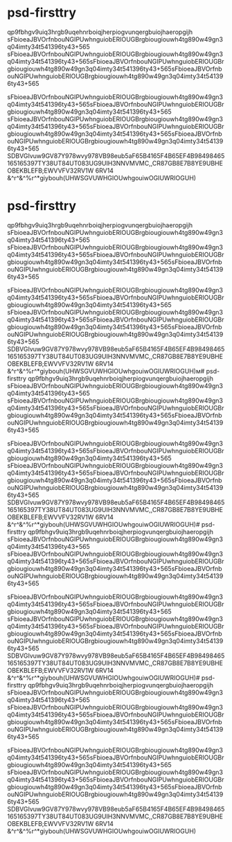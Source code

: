 # psd-firsttry
qp9fbhgv9uiq3hrgb9uqehnrboiqjherpiogvunqergbuiojhaeropgijh
sFbioeaJBVOrfnbouNGIPUwhnguiobERIOUGBrgbiougiouwh4tg890w49gn3q04imty34t541396ty43+565 sFbioeaJBVOrfnbouNGIPUwhnguiobERIOUGBrgbiougiouwh4tg890w49gn3q04imty34t541396ty43+565sFbioeaJBVOrfnbouNGIPUwhnguiobERIOUGBrgbiougiouwh4tg890w49gn3q04imty34t541396ty43+565sFbioeaJBVOrfnbouNGIPUwhnguiobERIOUGBrgbiougiouwh4tg890w49gn3q04imty34t541396ty43+565


sFbioeaJBVOrfnbouNGIPUwhnguiobERIOUGBrgbiougiouwh4tg890w49gn3q04imty34t541396ty43+565sFbioeaJBVOrfnbouNGIPUwhnguiobERIOUGBrgbiougiouwh4tg890w49gn3q04imty34t541396ty43+565
sFbioeaJBVOrfnbouNGIPUwhnguiobERIOUGBrgbiougiouwh4tg890w49gn3q04imty34t541396ty43+565sFbioeaJBVOrfnbouNGIPUwhnguiobERIOUGBrgbiougiouwh4tg890w49gn3q04imty34t541396ty43+565sFbioeaJBVOrfnbouNGIPUwhnguiobERIOUGBrgbiougiouwh4tg890w49gn3q04imty34t541396ty43+565
SDBVGIvuw9GV87Y978wvy978VB98eub5aF65B4165F4B65EF4B98498465165165397TY38UT84UT083UG9UIH3NNVMVMC,,CR87GB8E7B8YE9UBHEOBEKBLEFB;EWVVFV32RV1W  6RV14
&^r^&^%r^*giybouh(UHWSGVUWHGIOUwhgouiwOGIUWRIOGUH)
# psd-firsttry
qp9fbhgv9uiq3hrgb9uqehnrboiqjherpiogvunqergbuiojhaeropgijh
sFbioeaJBVOrfnbouNGIPUwhnguiobERIOUGBrgbiougiouwh4tg890w49gn3q04imty34t541396ty43+565 sFbioeaJBVOrfnbouNGIPUwhnguiobERIOUGBrgbiougiouwh4tg890w49gn3q04imty34t541396ty43+565sFbioeaJBVOrfnbouNGIPUwhnguiobERIOUGBrgbiougiouwh4tg890w49gn3q04imty34t541396ty43+565sFbioeaJBVOrfnbouNGIPUwhnguiobERIOUGBrgbiougiouwh4tg890w49gn3q04imty34t541396ty43+565


sFbioeaJBVOrfnbouNGIPUwhnguiobERIOUGBrgbiougiouwh4tg890w49gn3q04imty34t541396ty43+565sFbioeaJBVOrfnbouNGIPUwhnguiobERIOUGBrgbiougiouwh4tg890w49gn3q04imty34t541396ty43+565
sFbioeaJBVOrfnbouNGIPUwhnguiobERIOUGBrgbiougiouwh4tg890w49gn3q04imty34t541396ty43+565sFbioeaJBVOrfnbouNGIPUwhnguiobERIOUGBrgbiougiouwh4tg890w49gn3q04imty34t541396ty43+565sFbioeaJBVOrfnbouNGIPUwhnguiobERIOUGBrgbiougiouwh4tg890w49gn3q04imty34t541396ty43+565
SDBVGIvuw9GV87Y978wvy978VB98eub5aF65B4165F4B65EF4B98498465165165397TY38UT84UT083UG9UIH3NNVMVMC,,CR87GB8E7B8YE9UBHEOBEKBLEFB;EWVVFV32RV1W  6RV14
&^r^&^%r^*giybouh(UHWSGVUWHGIOUwhgouiwOGIUWRIOGUH)м# psd-firsttry
qp9fbhgv9uiq3hrgb9uqehnrboiqjherpiogvunqergbuiojhaeropgijh
sFbioeaJBVOrfnbouNGIPUwhnguiobERIOUGBrgbiougiouwh4tg890w49gn3q04imty34t541396ty43+565 sFbioeaJBVOrfnbouNGIPUwhnguiobERIOUGBrgbiougiouwh4tg890w49gn3q04imty34t541396ty43+565sFbioeaJBVOrfnbouNGIPUwhnguiobERIOUGBrgbiougiouwh4tg890w49gn3q04imty34t541396ty43+565sFbioeaJBVOrfnbouNGIPUwhnguiobERIOUGBrgbiougiouwh4tg890w49gn3q04imty34t541396ty43+565


sFbioeaJBVOrfnbouNGIPUwhnguiobERIOUGBrgbiougiouwh4tg890w49gn3q04imty34t541396ty43+565sFbioeaJBVOrfnbouNGIPUwhnguiobERIOUGBrgbiougiouwh4tg890w49gn3q04imty34t541396ty43+565
sFbioeaJBVOrfnbouNGIPUwhnguiobERIOUGBrgbiougiouwh4tg890w49gn3q04imty34t541396ty43+565sFbioeaJBVOrfnbouNGIPUwhnguiobERIOUGBrgbiougiouwh4tg890w49gn3q04imty34t541396ty43+565sFbioeaJBVOrfnbouNGIPUwhnguiobERIOUGBrgbiougiouwh4tg890w49gn3q04imty34t541396ty43+565
SDBVGIvuw9GV87Y978wvy978VB98eub5aF65B4165F4B65EF4B98498465165165397TY38UT84UT083UG9UIH3NNVMVMC,,CR87GB8E7B8YE9UBHEOBEKBLEFB;EWVVFV32RV1W  6RV14
&^r^&^%r^*giybouh(UHWSGVUWHGIOUwhgouiwOGIUWRIOGUH)# psd-firsttry
qp9fbhgv9uiq3hrgb9uqehnrboiqjherpiogvunqergbuiojhaeropgijh
sFbioeaJBVOrfnbouNGIPUwhnguiobERIOUGBrgbiougiouwh4tg890w49gn3q04imty34t541396ty43+565 sFbioeaJBVOrfnbouNGIPUwhnguiobERIOUGBrgbiougiouwh4tg890w49gn3q04imty34t541396ty43+565sFbioeaJBVOrfnbouNGIPUwhnguiobERIOUGBrgbiougiouwh4tg890w49gn3q04imty34t541396ty43+565sFbioeaJBVOrfnbouNGIPUwhnguiobERIOUGBrgbiougiouwh4tg890w49gn3q04imty34t541396ty43+565


sFbioeaJBVOrfnbouNGIPUwhnguiobERIOUGBrgbiougiouwh4tg890w49gn3q04imty34t541396ty43+565sFbioeaJBVOrfnbouNGIPUwhnguiobERIOUGBrgbiougiouwh4tg890w49gn3q04imty34t541396ty43+565
sFbioeaJBVOrfnbouNGIPUwhnguiobERIOUGBrgbiougiouwh4tg890w49gn3q04imty34t541396ty43+565sFbioeaJBVOrfnbouNGIPUwhnguiobERIOUGBrgbiougiouwh4tg890w49gn3q04imty34t541396ty43+565sFbioeaJBVOrfnbouNGIPUwhnguiobERIOUGBrgbiougiouwh4tg890w49gn3q04imty34t541396ty43+565
SDBVGIvuw9GV87Y978wvy978VB98eub5aF65B4165F4B65EF4B98498465165165397TY38UT84UT083UG9UIH3NNVMVMC,,CR87GB8E7B8YE9UBHEOBEKBLEFB;EWVVFV32RV1W  6RV14
&^r^&^%r^*giybouh(UHWSGVUWHGIOUwhgouiwOGIUWRIOGUH)# psd-firsttry
qp9fbhgv9uiq3hrgb9uqehnrboiqjherpiogvunqergbuiojhaeropgijh
sFbioeaJBVOrfnbouNGIPUwhnguiobERIOUGBrgbiougiouwh4tg890w49gn3q04imty34t541396ty43+565 sFbioeaJBVOrfnbouNGIPUwhnguiobERIOUGBrgbiougiouwh4tg890w49gn3q04imty34t541396ty43+565sFbioeaJBVOrfnbouNGIPUwhnguiobERIOUGBrgbiougiouwh4tg890w49gn3q04imty34t541396ty43+565sFbioeaJBVOrfnbouNGIPUwhnguiobERIOUGBrgbiougiouwh4tg890w49gn3q04imty34t541396ty43+565


sFbioeaJBVOrfnbouNGIPUwhnguiobERIOUGBrgbiougiouwh4tg890w49gn3q04imty34t541396ty43+565sFbioeaJBVOrfnbouNGIPUwhnguiobERIOUGBrgbiougiouwh4tg890w49gn3q04imty34t541396ty43+565
sFbioeaJBVOrfnbouNGIPUwhnguiobERIOUGBrgbiougiouwh4tg890w49gn3q04imty34t541396ty43+565sFbioeaJBVOrfnbouNGIPUwhnguiobERIOUGBrgbiougiouwh4tg890w49gn3q04imty34t541396ty43+565sFbioeaJBVOrfnbouNGIPUwhnguiobERIOUGBrgbiougiouwh4tg890w49gn3q04imty34t541396ty43+565
SDBVGIvuw9GV87Y978wvy978VB98eub5aF65B4165F4B65EF4B98498465165165397TY38UT84UT083UG9UIH3NNVMVMC,,CR87GB8E7B8YE9UBHEOBEKBLEFB;EWVVFV32RV1W  6RV14
&^r^&^%r^*giybouh(UHWSGVUWHGIOUwhgouiwOGIUWRIOGUH)
